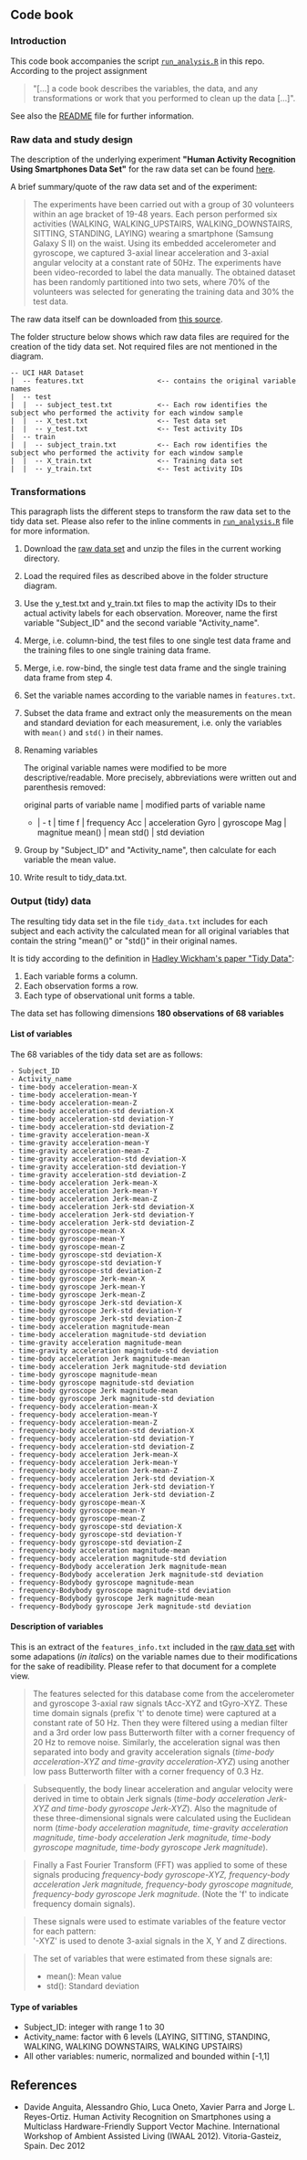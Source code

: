 ## Code book

### Introduction

This code book accompanies the script [`run_analysis.R`](https://github.com/pc8/GettingAndCleaningDataProject/blob/master/run_analysis.R) in this repo. According to the project assignment 

>"[...] a code book describes the variables, the data, and any transformations or work that you performed to clean up the data [...]". 

See also the [README](https://github.com/pc8/GettingAndCleaningDataProject/blob/master/README.md) file for further information. 

### Raw data and study design

The description of the underlying experiment **"Human Activity Recognition Using Smartphones Data Set"** for the raw data set can be found [here](http://archive.ics.uci.edu/ml/datasets/Human+Activity+Recognition+Using+Smartphones).

A brief summary/quote of the raw data set and of the experiment:

>The experiments have been carried out with a group of 30 volunteers within an age bracket of 19-48 years. Each person performed six activities (WALKING, WALKING_UPSTAIRS, WALKING_DOWNSTAIRS, SITTING, STANDING, LAYING) wearing a smartphone (Samsung Galaxy S II) on the waist. Using its embedded accelerometer and gyroscope, we captured 3-axial linear acceleration and 3-axial angular velocity at a constant rate of 50Hz. The experiments have been video-recorded to label the data manually. The obtained dataset has been randomly partitioned into two sets, where 70% of the volunteers was selected for generating the training data and 30% the test data. 

The raw data itself can be downloaded from [this source](https://d396qusza40orc.cloudfront.net/getdata%2Fprojectfiles%2FUCI%20HAR%20Dataset.zip).

The folder structure below shows which raw data files are required for the creation of the tidy data set. Not required files are not mentioned in the diagram. 

```
-- UCI HAR Dataset
|  -- features.txt                  <-- contains the original variable names
|  -- test
|  |  -- subject_test.txt           <-- Each row identifies the subject who performed the activity for each window sample
|  |  -- X_test.txt                 <-- Test data set
|  |  -- y_test.txt                 <-- Test activity IDs
|  -- train
|  |  -- subject_train.txt          <-- Each row identifies the subject who performed the activity for each window sample
|  |  -- X_train.txt                <-- Training data set
|  |  -- y_train.txt                <-- Test activity IDs

```

### Transformations

This paragraph lists the different steps to transform the raw data set to the tidy data set. Please also refer to the inline comments in [`run_analysis.R`](https://github.com/pc8/GettingAndCleaningDataProject/blob/master/run_analysis.R) file for more information. 


1. Download the [raw data set](https://d396qusza40orc.cloudfront.net/getdata%2Fprojectfiles%2FUCI%20HAR%20Dataset.zip) and unzip the files in the current working directory. 

2. Load the required files as described above in the folder structure diagram. 

3. Use the y_test.txt and y_train.txt files to map the activity IDs to their actual activity labels for each observation. Moreover, name the first variable "Subject_ID" and the second variable "Activity_name".

4. Merge, i.e. column-bind, the test files to one single test data frame and the training files to one single training data frame. 

5. Merge, i.e. row-bind, the single test data frame and the single training data frame from step 4. 

6. Set the variable names according to the variable names in `features.txt`.  

7. Subset the data frame and extract only the measurements on the mean and standard deviation for each measurement, i.e. only the variables with `mean()` and `std()` in their names.   

8. Renaming variables

    The original variable names were modified to be more descriptive/readable. More precisely, abbreviations were written out and parenthesis removed:
    
    original parts of variable name | modified parts of variable name
    - | -
    t | time
    f | frequency
    Acc | acceleration
    Gyro | gyroscope
    Mag | magnitue
    mean() | mean
    std() | std deviation

9. Group by "Subject_ID" and "Activity_name", then calculate for each variable the mean value. 

10. Write result to tidy_data.txt.


### Output (tidy) data 

The resulting tidy data set in the file `tidy_data.txt` includes for each subject and each activity the calculated mean for all original variables that contain the string "mean()" or "std()" in their original names. 

It is tidy according to the definition in [Hadley Wickham's paper "Tidy Data"](http://vita.had.co.nz/papers/tidy-data.pdf):

1. Each variable forms a column.
2. Each observation forms a row.
3. Each type of observational unit forms a table.

The data set has following dimensions **180 observations of 68 variables**

#### List of variables

The 68 variables of the tidy data set are as follows:

```
- Subject_ID 
- Activity_name 
- time-body acceleration-mean-X  
- time-body acceleration-mean-Y  
- time-body acceleration-mean-Z 
- time-body acceleration-std deviation-X  
- time-body acceleration-std deviation-Y  
- time-body acceleration-std deviation-Z  
- time-gravity acceleration-mean-X  
- time-gravity acceleration-mean-Y  
- time-gravity acceleration-mean-Z  
- time-gravity acceleration-std deviation-X  
- time-gravity acceleration-std deviation-Y  
- time-gravity acceleration-std deviation-Z  
- time-body acceleration Jerk-mean-X  
- time-body acceleration Jerk-mean-Y  
- time-body acceleration Jerk-mean-Z  
- time-body acceleration Jerk-std deviation-X  
- time-body acceleration Jerk-std deviation-Y  
- time-body acceleration Jerk-std deviation-Z  
- time-body gyroscope-mean-X  
- time-body gyroscope-mean-Y  
- time-body gyroscope-mean-Z  
- time-body gyroscope-std deviation-X  
- time-body gyroscope-std deviation-Y  
- time-body gyroscope-std deviation-Z  
- time-body gyroscope Jerk-mean-X  
- time-body gyroscope Jerk-mean-Y  
- time-body gyroscope Jerk-mean-Z  
- time-body gyroscope Jerk-std deviation-X  
- time-body gyroscope Jerk-std deviation-Y 
- time-body gyroscope Jerk-std deviation-Z  
- time-body acceleration magnitude-mean  
- time-body acceleration magnitude-std deviation  
- time-gravity acceleration magnitude-mean  
- time-gravity acceleration magnitude-std deviation  
- time-body acceleration Jerk magnitude-mean  
- time-body acceleration Jerk magnitude-std deviation  
- time-body gyroscope magnitude-mean  
- time-body gyroscope magnitude-std deviation  
- time-body gyroscope Jerk magnitude-mean  
- time-body gyroscope Jerk magnitude-std deviation  
- frequency-body acceleration-mean-X 
- frequency-body acceleration-mean-Y 
- frequency-body acceleration-mean-Z 
- frequency-body acceleration-std deviation-X  
- frequency-body acceleration-std deviation-Y 
- frequency-body acceleration-std deviation-Z  
- frequency-body acceleration Jerk-mean-X 
- frequency-body acceleration Jerk-mean-Y 
- frequency-body acceleration Jerk-mean-Z 
- frequency-body acceleration Jerk-std deviation-X 
- frequency-body acceleration Jerk-std deviation-Y  
- frequency-body acceleration Jerk-std deviation-Z  
- frequency-body gyroscope-mean-X  
- frequency-body gyroscope-mean-Y  
- frequency-body gyroscope-mean-Z 
- frequency-body gyroscope-std deviation-X
- frequency-body gyroscope-std deviation-Y 
- frequency-body gyroscope-std deviation-Z  
- frequency-body acceleration magnitude-mean  
- frequency-body acceleration magnitude-std deviation  
- frequency-Bodybody acceleration Jerk magnitude-mean 
- frequency-Bodybody acceleration Jerk magnitude-std deviation 
- frequency-Bodybody gyroscope magnitude-mean  
- frequency-Bodybody gyroscope magnitude-std deviation  
- frequency-Bodybody gyroscope Jerk magnitude-mean  
- frequency-Bodybody gyroscope Jerk magnitude-std deviation 
```


#### Description of variables

This is an extract of the `features_info.txt` included in the [raw data set](https://d396qusza40orc.cloudfront.net/getdata%2Fprojectfiles%2FUCI%20HAR%20Dataset.zip) with some adapations (*in italics*) on the variable names due to their modifications for the sake of readibility. Please refer to that document for a complete view. 


> The features selected for this database come from the accelerometer and gyroscope 3-axial raw signals tAcc-XYZ and tGyro-XYZ. These time domain signals (prefix 't' to denote time) were captured at a constant rate of 50 Hz. Then they were filtered using a median filter and a 3rd order low pass Butterworth filter with a corner frequency of 20 Hz to remove noise. Similarly, the acceleration signal was then separated into body and gravity acceleration signals (*time-body acceleration-XYZ and time-gravity acceleration-XYZ*) using another low pass Butterworth filter with a corner frequency of 0.3 Hz. 

> Subsequently, the body linear acceleration and angular velocity were derived in time to obtain Jerk signals (*time-body acceleration Jerk-XYZ and time-body gyroscope Jerk-XYZ*). Also the magnitude of these three-dimensional signals were calculated using the Euclidean norm (*time-body acceleration magnitude, time-gravity acceleration magnitude, time-body acceleration Jerk magnitude, time-body gyroscope magnitude, time-body gyroscope Jerk magnitude*).

> Finally a Fast Fourier Transform (FFT) was applied to some of these signals producing *frequency-body gyroscope-XYZ, frequency-body acceleration Jerk magnitude, frequency-body gyroscope magnitude, frequency-body gyroscope Jerk magnitude*. (Note the 'f' to indicate frequency domain signals).

> These signals were used to estimate variables of the feature vector for each pattern:  
'-XYZ' is used to denote 3-axial signals in the X, Y and Z directions.

> The set of variables that were estimated from these signals are:
> - mean(): Mean value 
> - std(): Standard deviation


#### Type of variables

- Subject_ID: integer with range 1 to 30
- Activity_name: factor with 6 levels (LAYING, SITTING, STANDING, WALKING, WALKING DOWNSTAIRS, WALKING UPSTAIRS)
- All other variables: numeric, normalized and bounded within [-1,1]

## References

- Davide Anguita, Alessandro Ghio, Luca Oneto, Xavier Parra and Jorge L. Reyes-Ortiz. Human Activity Recognition on Smartphones using a Multiclass Hardware-Friendly Support Vector Machine. International Workshop of Ambient Assisted Living (IWAAL 2012). Vitoria-Gasteiz, Spain. Dec 2012
